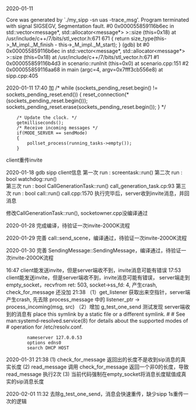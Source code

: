 2020-01-11

Core was generated by `./my_sipp -sn uas -trace_msg'.
Program terminated with signal SIGSEGV, Segmentation fault.
#0  0x000055859116b6ec in std::vector<message*, std::allocator<message*> >::size (this=0x18) at /usr/include/c++/7/bits/stl_vector.h:671
671           { return size_type(this->_M_impl._M_finish - this->_M_impl._M_start); }
(gdb) bt
#0  0x000055859116b6ec in std::vector<message*, std::allocator<message*> >::size (this=0x18) at /usr/include/c++/7/bits/stl_vector.h:671
#1  0x000055859116b4d3 in scenario::runInit (this=0x0) at scenario.cpp:151
#2  0x000055859116aa68 in main (argc=4, argv=0x7fff3cb556e8) at sipp.cpp:405

2020-01-11 17:40
加
        /*
        while (sockets_pending_reset.begin() != sockets_pending_reset.end()) {
            reset_connection(*(sockets_pending_reset.begin()));
            sockets_pending_reset.erase(sockets_pending_reset.begin());
        }
        */

        /* Update the clock. */
        getmilliseconds();
        /* Receive incoming messages */
        if(MODE_SERVER == sendMode)
    	{
    		pollset_process(running_tasks->empty());
    	}

client重传invite

2020-01-18
gdb sipp client信息
第一次 run  : screentask::run()
第二次 run  : bool watchdog::run()  
第三次 run  : bool CallGenerationTask::run()      call_generation_task.cp:93
第三次 run  : bool call::run()                    call.cpp:1570                   执行完毕后，server收到invite消息，并回消息

修改CallGenerationTask::run(), socketowner.cpp没编译通过

2020-01-28
完成编译，待验证一次invite-200OK流程

2020-01-29
完善 call::send_scene，编译通过，待验证一次invite-200OK流程

2020-01-30
完善 SendingMessage::SendingMessage，编译通过，待验证一次invite-200OK流程

16:47 client能发送invite，但是server端收不到，invite消息可能有错误
17:53 client能发送invite，但是server端收不到，invite消息可能有错误，
      server端走到 empty_socket，recvfrom ret: 503, socket->ss_fd: 4, 产生crash, check_for_message 还没加
21:38 （1）get_listener 获取出来空指针，server端产生crash, 先去除 process_message 中的 listener_ptr -> process_incoming(msg, src)
      （2）增加 g_test_one_send 测试发现 server端收到的消息有
	       place this symlink by a static file or a different symlink.
			#
			# See man:systemd-resolved.service(8) for details about the supported modes of
			# operation for /etc/resolv.conf.

			nameserver 127.0.0.53
			options edns0
			search DHCP HOST
			
2020-01-31
21:38 (1) check_for_message 返回出的长度不是收到sip消息的真实长度
      (2) read_message 调用 check_for_message 返回一个非0的长度，导致 read_message 执行2次
	  (3) 当前代码强制在empty_socket将消息长度赋值成真实的sip消息长度


2020-02-01
11:32 去除g_test_one_send，消息会快速重传，缺少sipp 1s重传一次的逻辑



































